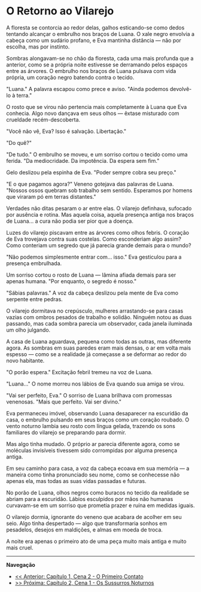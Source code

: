 # O Retorno ao Vilarejo

A floresta se contorcia ao redor delas, galhos esticando-se como dedos tentando alcançar o embrulho nos braços de Luana. O xale negro envolvia a cabeça como um sudário profano, e Eva mantinha distância — não por escolha, mas por instinto.

Sombras alongavam-se no chão da floresta, cada uma mais profunda que a anterior, como se a própria noite estivesse se derramando pelos espaços entre as árvores. O embrulho nos braços de Luana pulsava com vida própria, um coração negro batendo contra o tecido.

"Luana." A palavra escapou como prece e aviso. "Ainda podemos devolvê-lo à terra."

O rosto que se virou não pertencia mais completamente à Luana que Eva conhecia. Algo novo dançava em seus olhos — êxtase misturado com crueldade recém-descoberta.

"Você não vê, Eva? Isso é salvação. Libertação."

"Do quê?"

"De tudo." O embrulho se moveu, e um sorriso cortou o tecido como uma ferida. "Da mediocridade. Da impotência. Da espera sem fim."

Gelo deslizou pela espinha de Eva. "Poder sempre cobra seu preço."

"E o que pagamos agora?" Veneno gotejava das palavras de Luana. "Nossos ossos quebram sob trabalho sem sentido. Esperamos por homens que viraram pó em terras distantes."

Verdades não ditas pesaram o ar entre elas. O vilarejo definhava, sufocado por ausência e rotina. Mas aquela coisa, aquela presença antiga nos braços de Luana... a cura não podia ser pior que a doença.

Luzes do vilarejo piscavam entre as árvores como olhos febris. O coração de Eva trovejava contra suas costelas. Como esconderiam algo assim? Como conteriam um segredo que já parecia grande demais para o mundo?

"Não podemos simplesmente entrar com... isso." Eva gesticulou para a presença embrulhada.

Um sorriso cortou o rosto de Luana — lâmina afiada demais para ser apenas humana. "Por enquanto, o segredo é nosso."

"Sábias palavras." A voz da cabeça deslizou pela mente de Eva como serpente entre pedras.

O vilarejo dormitava no crepúsculo, mulheres arrastando-se para casas vazias com ombros pesados de trabalho e solidão. Ninguém notou as duas passando, mas cada sombra parecia um observador, cada janela iluminada um olho julgando.

A casa de Luana aguardava, pequena como todas as outras, mas diferente agora. As sombras em suas paredes eram mais densas, o ar em volta mais espesso — como se a realidade já começasse a se deformar ao redor do novo habitante.

"O porão espera." Excitação febril tremeu na voz de Luana.

"Luana..." O nome morreu nos lábios de Eva quando sua amiga se virou.

"Vai ser perfeito, Eva." O sorriso de Luana brilhava com promessas venenosas. "Mais que perfeito. Vai ser divino."

Eva permaneceu imóvel, observando Luana desaparecer na escuridão da casa, o embrulho pulsando em seus braços como um coração roubado. O vento noturno lambia seu rosto com língua gelada, trazendo os sons familiares do vilarejo se preparando para dormir.

Mas algo tinha mudado. O próprio ar parecia diferente agora, como se moléculas invisíveis tivessem sido corrompidas por alguma presença antiga.

Em seu caminho para casa, a voz da cabeça ecoava em sua memória — a maneira como tinha pronunciado seu nome, como se conhecesse não apenas ela, mas todas as suas vidas passadas e futuras.

No porão de Luana, olhos negros como buracos no tecido da realidade se abriam para a escuridão. Lábios esculpidos por mãos não humanas curvavam-se em um sorriso que prometia prazer e ruína em medidas iguais.

O vilarejo dormia, ignorante do veneno que acabara de acolher em seu seio. Algo tinha despertado — algo que transformaria sonhos em pesadelos, desejos em maldições, e almas em moeda de troca.

A noite era apenas o primeiro ato de uma peça muito mais antiga e muito mais cruel.

---
**Navegação**
- [<< Anterior: Capítulo 1, Cena 2 - O Primeiro Contato](../cap_01/cena_2.md)
- [>> Próxima: Capítulo 2, Cena 1 - Os Sussurros Noturnos](../cap_02/cena_1.md)

